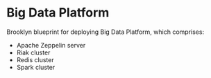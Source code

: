 # Big Data Platform

Brooklyn blueprint for deploying Big Data Platform, which comprises:

* Apache Zeppelin server
* Riak cluster
* Redis cluster
* Spark cluster
